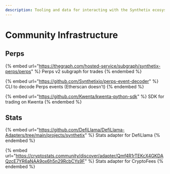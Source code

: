 ```yaml
---
description: Tooling and data for interacting with the Synthetix ecosystem
---
```


# Community Infrastructure

## Perps

{% embed url="https://thegraph.com/hosted-service/subgraph/synthetix-perps/perps" %}
Perps v2 subgraph for trades
{% endembed %}

{% embed url="https://github.com/Synthetixio/perps-event-decoder" %}
CLI to decode Perps events (Etherscan doesn't)
{% endembed %}

{% embed url="https://github.com/Kwenta/kwenta-python-sdk" %}
SDK for trading on Kwenta
{% endembed %}

## Stats

{% embed url="https://github.com/DefiLlama/DefiLlama-Adapters/tree/main/projects/synthetix" %}
Stats adapter for DefiLlama
{% endembed %}

{% embed url="https://cryptostats.community/discover/adapter/Qmf4R1rTEKcX4GKDAQzcE7YR6aNAA9ox6h5n29RcbCYs9F" %}
Stats adapter for CryptoFees
{% endembed %}

